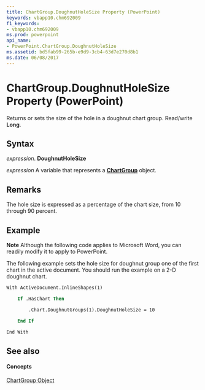 ```yaml
---
title: ChartGroup.DoughnutHoleSize Property (PowerPoint)
keywords: vbapp10.chm692009
f1_keywords:
- vbapp10.chm692009
ms.prod: powerpoint
api_name:
- PowerPoint.ChartGroup.DoughnutHoleSize
ms.assetid: bd5fab99-265b-e9d9-3cb4-63d7e270d8b1
ms.date: 06/08/2017
---
```



# ChartGroup.DoughnutHoleSize Property (PowerPoint)

Returns or sets the size of the hole in a doughnut chart group. Read/write  **Long**.


## Syntax

 _expression_. **DoughnutHoleSize**

 _expression_ A variable that represents a **[ChartGroup](PowerPoint.ChartGroup.md)** object.


## Remarks

The hole size is expressed as a percentage of the chart size, from 10 through 90 percent.


## Example




 **Note**  Although the following code applies to Microsoft Word, you can readily modify it to apply to PowerPoint.

The following example sets the hole size for doughnut group one of the first chart in the active document. You should run the example on a 2-D doughnut chart.




```vb
With ActiveDocument.InlineShapes(1)

    If .HasChart Then

        .Chart.DoughnutGroups(1).DoughnutHoleSize = 10

    End If

End With
```


## See also


#### Concepts


[ChartGroup Object](PowerPoint.ChartGroup.md)

